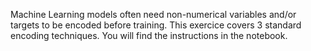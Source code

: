 Machine Learning models often need non-numerical variables and/or targets to be encoded before training. This exercice covers 3 standard encoding techniques. You will find the instructions in the notebook.
